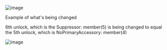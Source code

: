 ![image](https://user-images.githubusercontent.com/100547975/156291519-57e49907-6823-4968-ab0b-0256359d5d89.png)

Example of what's being changed

6th unlock, which is the Suppressor: member(5) is being changed 
to equal the 5th unlock, which is NoPrimaryAccessory:  member(4)

![image](https://user-images.githubusercontent.com/100547975/156291182-cdd60149-30a8-4ec2-94f5-b69427c27168.png)


